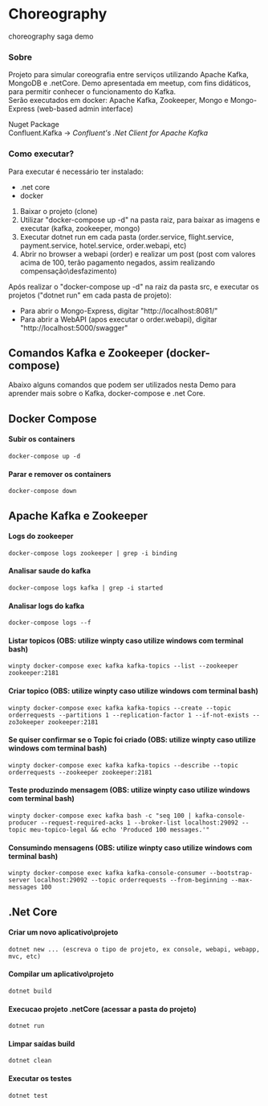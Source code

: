 # Choreography
choreography saga demo

### Sobre
Projeto para simular coreografia entre serviços utilizando Apache Kafka, MongoDB e .netCore. Demo apresentada em meetup, com fins didáticos, para permitir conhecer o funcionamento do Kafka.  
Serão executados em docker: Apache Kafka, Zookeeper, Mongo e Mongo-Express (web-based admin interface)

Nuget Package  
Confluent.Kafka -> *Confluent's .Net Client for Apache Kafka*

### Como executar?
Para executar é necessário ter instalado:
* .net core
* docker 

1. Baixar o projeto (clone)
2. Utilizar "docker-compose up -d" na pasta raiz, para baixar as imagens e executar (kafka, zookeeper, mongo)
3. Executar dotnet run em cada pasta (order.service, flight.service, payment.service, hotel.service, order.webapi, etc)
4. Abrir no browser a webapi (order) e realizar um post (post com valores acima de 100, terão pagamento negados, assim realizando compensação\desfazimento)

Após realizar o "docker-compose up -d" na raiz da pasta src, e executar os projetos ("dotnet run" em cada pasta de projeto):
* Para abrir o Mongo-Express, digitar "http://localhost:8081/"
* Para abrir a WebAPI (apos executar o order.webapi), digitar "http://localhost:5000/swagger"

## Comandos Kafka e Zookeeper (docker-compose)
Abaixo alguns comandos que podem ser utilizados nesta Demo para aprender mais sobre o Kafka, docker-compose e .net Core.
## Docker Compose
#### Subir os containers
    docker-compose up -d
#### Parar e remover os containers
    docker-compose down
## Apache Kafka e Zookeeper
#### Logs do zookeeper
    docker-compose logs zookeeper | grep -i binding
#### Analisar saude do kafka
    docker-compose logs kafka | grep -i started
#### Analisar logs do kafka
    docker-compose logs --f
#### Listar topicos (OBS: utilize winpty caso utilize windows com terminal bash)
    winpty docker-compose exec kafka kafka-topics --list --zookeeper zookeeper:2181
#### Criar topico (OBS: utilize winpty caso utilize windows com terminal bash)
    winpty docker-compose exec kafka kafka-topics --create --topic orderrequests --partitions 1 --replication-factor 1 --if-not-exists --zo3okeeper zookeeper:2181
#### Se quiser confirmar se o Topic foi criado  (OBS: utilize winpty caso utilize windows com terminal bash)
    winpty docker-compose exec kafka kafka-topics --describe --topic orderrequests --zookeeper zookeeper:2181
#### Teste produzindo mensagem  (OBS: utilize winpty caso utilize windows com terminal bash)
    winpty docker-compose exec kafka bash -c "seq 100 | kafka-console-producer --request-required-acks 1 --broker-list localhost:29092 --topic meu-topico-legal && echo 'Produced 100 messages.'"
#### Consumindo mensagens (OBS: utilize winpty caso utilize windows com terminal bash)
    winpty docker-compose exec kafka kafka-console-consumer --bootstrap-server localhost:29092 --topic orderrequests --from-beginning --max-messages 100
## .Net Core
#### Criar um novo aplicativo\projeto
    dotnet new ... (escreva o tipo de projeto, ex console, webapi, webapp, mvc, etc)
#### Compilar um aplicativo\projeto
    dotnet build
#### Execucao projeto .netCore (acessar a pasta do projeto)
    dotnet run
#### Limpar saídas build
    dotnet clean
#### Executar os testes
    dotnet test
   

